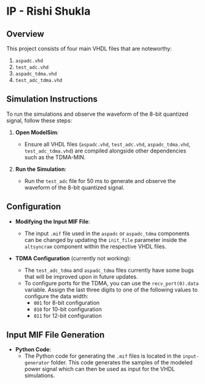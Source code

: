 # IP - Rishi Shukla

## Overview

This project consists of four main VHDL files that are noteworthy:
1. `aspadc.vhd`
2. `test_adc.vhd`
3. `aspadc_tdma.vhd`
4. `test_adc_tdma.vhd`

## Simulation Instructions

To run the simulations and observe the waveform of the 8-bit quantized signal, follow these steps:

1. **Open ModelSim**:
   - Ensure all VHDL files (`aspadc.vhd`, `test_adc.vhd`, `aspadc_tdma.vhd`, `test_adc_tdma.vhd`) are compiled alongside other dependencies such as the TDMA-MIN.
   
2. **Run the Simulation**:
   - Run the `test_adc` file for 50 ms to generate and observe the waveform of the 8-bit quantized signal.

## Configuration

- **Modifying the Input MIF File**:
  - The input `.mif` file used in the `aspadc` or `aspadc_tdma` components can be changed by updating the `init_file` parameter inside the `altsyncram` component within the respective VHDL files.

- **TDMA Configuration** (currently not working):
  - The `test_adc_tdma` and `aspadc_tdma` files currently have some bugs that will be improved upon in future updates.
  - To configure ports for the TDMA, you can use the `recv_port(0).data` variable. Assign the last three digits to one of the following values to configure the data width:
    - `001` for 8-bit configuration
    - `010` for 10-bit configuration
    - `011` for 12-bit configuration 

## Input MIF File Generation

- **Python Code**:
  - The Python code for generating the `.mif` files is located in the `input-generator` folder. This code generates the samples of the modeled power signal which can then be used as input for the VHDL simulations.
